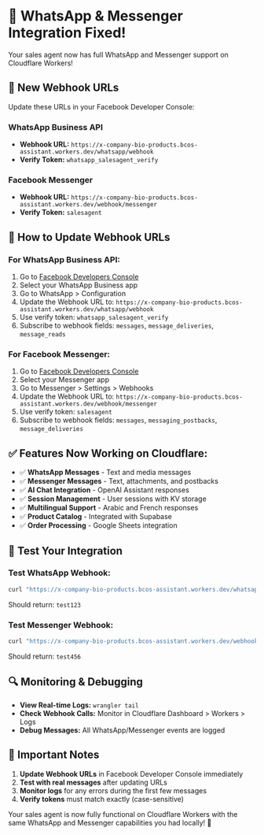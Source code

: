 # 🎉 WhatsApp & Messenger Integration Fixed!

Your sales agent now has full WhatsApp and Messenger support on Cloudflare Workers!

## 📱 New Webhook URLs

Update these URLs in your Facebook Developer Console:

### WhatsApp Business API
- **Webhook URL:** `https://x-company-bio-products.bcos-assistant.workers.dev/whatsapp/webhook`
- **Verify Token:** `whatsapp_salesagent_verify`

### Facebook Messenger  
- **Webhook URL:** `https://x-company-bio-products.bcos-assistant.workers.dev/webhook/messenger`
- **Verify Token:** `salesagent`

## 🔧 How to Update Webhook URLs

### For WhatsApp Business API:
1. Go to [Facebook Developers Console](https://developers.facebook.com/)
2. Select your WhatsApp Business app
3. Go to WhatsApp > Configuration
4. Update the Webhook URL to: `https://x-company-bio-products.bcos-assistant.workers.dev/whatsapp/webhook`
5. Use verify token: `whatsapp_salesagent_verify`
6. Subscribe to webhook fields: `messages`, `message_deliveries`, `message_reads`

### For Facebook Messenger:
1. Go to [Facebook Developers Console](https://developers.facebook.com/)
2. Select your Messenger app  
3. Go to Messenger > Settings > Webhooks
4. Update the Webhook URL to: `https://x-company-bio-products.bcos-assistant.workers.dev/webhook/messenger`
5. Use verify token: `salesagent`
6. Subscribe to webhook fields: `messages`, `messaging_postbacks`, `message_deliveries`

## ✅ Features Now Working on Cloudflare:

- ✅ **WhatsApp Messages** - Text and media messages
- ✅ **Messenger Messages** - Text, attachments, and postbacks  
- ✅ **AI Chat Integration** - OpenAI Assistant responses
- ✅ **Session Management** - User sessions with KV storage
- ✅ **Multilingual Support** - Arabic and French responses
- ✅ **Product Catalog** - Integrated with Supabase
- ✅ **Order Processing** - Google Sheets integration

## 🧪 Test Your Integration

### Test WhatsApp Webhook:
```bash
curl "https://x-company-bio-products.bcos-assistant.workers.dev/whatsapp/webhook?hub.mode=subscribe&hub.verify_token=whatsapp_salesagent_verify&hub.challenge=test123"
```
Should return: `test123`

### Test Messenger Webhook:
```bash
curl "https://x-company-bio-products.bcos-assistant.workers.dev/webhook/messenger?hub.mode=subscribe&hub.verify_token=salesagent&hub.challenge=test456"  
```
Should return: `test456`

## 🔍 Monitoring & Debugging

- **View Real-time Logs:** `wrangler tail`
- **Check Webhook Calls:** Monitor in Cloudflare Dashboard > Workers > Logs
- **Debug Messages:** All WhatsApp/Messenger events are logged

## 🚨 Important Notes

1. **Update Webhook URLs** in Facebook Developer Console immediately
2. **Test with real messages** after updating URLs
3. **Monitor logs** for any errors during the first few messages
4. **Verify tokens** must match exactly (case-sensitive)

Your sales agent is now fully functional on Cloudflare Workers with the same WhatsApp and Messenger capabilities you had locally! 🎊
